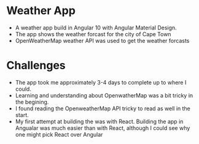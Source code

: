 # Weather App
* A weather app build in Angular 10 with Angular Material Design.
* The app shows the weather forcast for the city of Cape Town
* OpenWeatherMap weather API was used to get the weather forcasts

# Challenges
* The app took me approximately 3-4 days to complete up to where I could.
* Learning and understanding about OpenwatherMap was a bit tricky in the begining.
* I found reading the OpenweatherMap API tricky to read as well in the start.
* My first attempt at building the was with React. Building the app in Angualar was much easier than with React, although I could see why one might pick React over Angular
